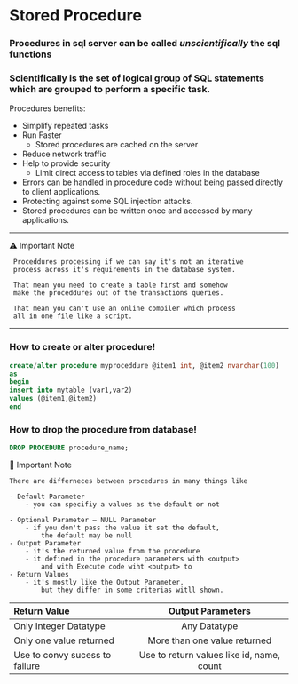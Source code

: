# **Stored Procedure**

### Procedures in sql server can be called *unscientifically* the **sql functions**

### Scientifically is the set of logical group of SQL statements which are grouped to perform a specific task.

Procedures benefits:
- Simplify repeated tasks
- Run Faster
    - Stored procedures are cached on the server
- Reduce network traffic
- Help to provide security
    - Limit direct access to tables via defined roles in the database
- Errors can be handled in procedure code without being passed directly to client applications.
- Protecting against some SQL injection attacks.
- Stored procedures can be written once and accessed by many applications.
---

:warning:
 Important Note
 ```
  Proceddures processing if we can say it's not an iterative 
  process across it's requirements in the database system.

  That mean you need to create a table first and somehow 
  make the proceddures out of the transactions queries.

  That mean you can't use an online compiler which process 
  all in one file like a script.
 ``` 
--- 
### How to create or alter procedure!
``` sql server
create/alter procedure myproceddure @item1 int, @item2 nvarchar(100)
as
begin
insert into mytable (var1,var2)
values (@item1,@item2)
end
```

### How to drop the procedure from database!
``` sql
DROP PROCEDURE procedure_name;
```

:bell:
Important Note
```
There are differneces between procedures in many things like

- Default Parameter
    - you can specifiy a values as the default or not

- Optional Parameter – NULL Parameter
    - if you don't pass the value it set the default,
        the default may be null
- Output Parameter
    - it's the returned value from the procedure
    - it defined in the procedure parameters with <output>
        and with Execute code wiht <output> to 
- Return Values
    - it's mostly like the Output Parameter, 
        but they differ in some criterias witll shown.
```

|**Return Value** | **Output Parameters** |
|:--------|:-----------:|
| Only Integer Datatype | Any Datatype|
| Only one value returned | More than one value returned|
| Use to convy sucess to failure| Use to return values like id, name, count

